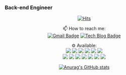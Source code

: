 ### Back-end Engineer

<!--
**jeongwon-iee/jeongwon-iee** is a ✨ _special_ ✨ repository because its `README.md` (this file) appears on your GitHub profile.

Here are some ideas to get you started:

- 🔭 I’m currently working on ...
- 🌱 I’m currently learning ...
- 👯 I’m looking to collaborate on ...
- 🤔 I’m looking for help with ...
- 💬 Ask me about ...
- 📫 How to reach me: ...
- 😄 Pronouns: ...
- ⚡ Fun fact: ...
-->


<div align=center>

  [![Hits](https://hits.seeyoufarm.com/api/count/incr/badge.svg?url=https%3A%2F%2Fgithub.com%2Fjeongwon-iee&count_bg=%23336DC7&title_bg=%23555555&icon=&icon_color=%23E7E7E7&title=hits&edge_flat=false)](https://hits.seeyoufarm.com)
  
  📫 How to reach me:  
[![Gmail Badge](https://img.shields.io/badge/Gmail-d14836?style=round-square&logo=Gmail&logoColor=white&link=mailto:jeongwon.dev@gmail.com)](mailto:jeongwon.dev@gmail.com) [![Tech Blog Badge](http://img.shields.io/badge/-Tech%20blog-black?style=round-square&logo=github&link=https://velog.io/@lychee/)](https://velog.io/@lychee)

  ⚙️ Available:  
 <img src="https://img.shields.io/badge/Java-007396?style=round-square&logo=Java&logoColor=white"/> 
 <img src="https://img.shields.io/badge/Spring-6DB33F?style=round-square&logo=Spring&logoColor=white"/> 
 <img src="https://img.shields.io/badge/Linux-FCC624?style=round-square&logo=Linux&logoColor=white"/> 
 <img src="https://img.shields.io/badge/MySQL-4479A1?style=round-square&logo=MySQL&logoColor=white"/> 
 <img src="https://img.shields.io/badge/Go-00ADD8?style=round-square&logo=Go&logoColor=white"/> 
 <img src="https://img.shields.io/badge/C-A8B9CC?style=round-square&logo=C&logoColor=white"/>  
 <img src="https://img.shields.io/badge/C++-00599C?style=round-square&logo=C%2B%2B&logoColor=white"/> 
 <img src="https://img.shields.io/badge/Python-3766AB?style=round-square&logo=Python&logoColor=white"/> 
 <img src="https://img.shields.io/badge/HTML-E34F26?style=round-square&logo=Html5&logoColor=white"/> 
 <img src="https://img.shields.io/badge/CSS-1572B6?style=round-square&logo=Css3&logoColor=white"/>
 <img src="https://img.shields.io/badge/Javascript-F7DF12?style=round-square&logo=Javascript&logoColor=white"/> 
 <img src="https://img.shields.io/badge/Android-3DDC84?style=round-square&logo=Android&logoColor=white"/> 
 <img src="https://img.shields.io/badge/AWS-232F3E?style=round-square&logo=amazon-aws&logoColor=white"/> 

  [![Anurag's GitHub stats](https://github-readme-stats.vercel.app/api?username=jeongwon-iee&show_icons=true&theme=tokyonight)](https://github.com/anuraghazra/github-readme-stats)
  	
  </div>
  

